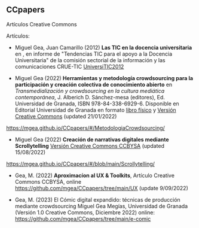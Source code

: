 ## CCpapers
Artículos Creative Commons 




Artículos:

* Miguel Gea, Juan Camarillo (2012) **Las TIC en la docencia universitaria** en , en informe de "Tendencias TIC para el apoyo a la Docencia Universitaria" de la comisión sectorial de la información y las comunicaciones CRUE-TIC [UniversiTIC2012](./TIC_DocenciaUniversitaria/readme.md)

 
* Miguel Gea (2022) **Herramientas y metodología crowdsourcing para la participación y creación colectiva de conocimiento abierto** en *Transmedialización y crowdsourcing en la cultura mediática contemporánea*, J. Alberich D.  Sánchez-mesa (editores),  Ed. Universidad de Granada, ISBN 978-84-338-6929-6. 
 Disponible en Editorial Universidad de Granada en formato [libro físico](https://editorial.ugr.es/libro/transmedializacion-y-crowdsourcing-en-la-cultura-mediatica-contemporanea_138830/) y [Versión Creative Commons](https://github.com/mgea/CCpapers/blob/main/MetodologiaCrowdsourcing/readme.md) (updated 21/01/2022)

https://mgea.github.io/CCpapers/#/MetodologiaCrowdsourcing/

 
 
* Miguel Gea (2022) **Creación de narrativas digitales mediante Scrollytelling** [Versión Creative Commons CCBYSA](https://github.com/mgea/CCpapers/blob/main/Scrollytelling/readme.md) (updated 15/08/2022)

https://mgea.github.io/CCpapers/#/blob/main/Scrollytelling/
 
* Gea, M. (2022) **Aproximacíon al UX & Toolkits**, Artículo Creative Commons CCBYSA, online https://github.com/mgea/CCpapers/tree/main/UX (update 9/09/2022)

* Gea, M. (2023) El Cómic digital expandido: técnicas de producción mediante crowdsourcing
Miguel Gea Megías, Universidad de Granada (Versión 1.0 Creative Commons, Diciembre 2022) online: https://github.com/mgea/CCpapers/tree/main/e-comic





 



